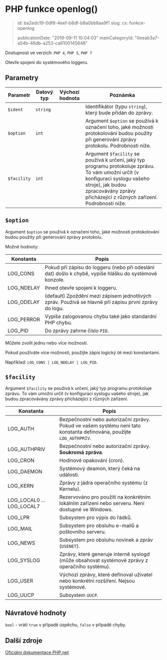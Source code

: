 PHP funkce openlog()
====================

> id: ba2edc19-0df8-4eef-b8df-b8a0bb8aa9f1
> slug:
> 	cs: funkce-openlog
> 
> publicationDate: "2019-09-11 10:04:03"
> mainCategoryId: "0eeab3a7-a54b-46db-a253-ca6100145648"

Dostupnost ve verzích: `PHP 4`, `PHP 5`, `PHP 7`

Otevře spojení do systémového loggeru.

Parametry
---------

| Parametr | Datový typ | Výchozí hodnota | Poznámka |
|-----|-----|-----|-----|
| `$ident` | `string` |  | Identifikátor (typu `string`), který bude přidán do zprávy. |
| `$option` | `int` |  | Argument `$option` se používá k označení toho, jaké možnosti protokolování budou použity při generování zprávy protokolu. Podrobnosti níže. |
| `$facility` | `int` |  | Argument `$facility` se používá k určení, jaký typ programu protokoluje zprávu. To vám umožní určit (v konfiguraci syslogu vašeho stroje), jak budou zpracovávány zprávy přicházející z různých zařízení. Podrobnosti níže. |

`$option`
---------

Argument `$option` se používá k označení toho, jaké možnosti protokolování budou použity při generování zprávy protokolu.

Možné hodnoty:

| Konstanta   | Popis |
|-------------|-------|
| LOG_CONS    | Pokud při zápisu do loggeru (nebo při odeslání dat) došlo k chybě, vypíše hlášku do systémové konzole.
| LOG_NDELAY  | Ihned otevře spojení k loggeru.
| LOG_ODELAY  | (default) Zpoždění mezi zápisem jednotlivých zpráv. Používá se hlavně při zápisu první zprávy do logu.
| LOG_PERROR  | Vypíše zalogovanou chybu také jako standardní PHP chybu.
| LOG_PID     | Do zprávy zahrne číslo `PID`.

Můžete zvolit jednu nebo více možností.

Pokud používáte více možnosti, použijte zápis logický `OR` mezi konstantami.

Například: `LOG_CONS | LOG_NDELAY | LOG_PID`.

`$facility`
-----------

Argument `$facility` se používá k určení, jaký typ programu protokoluje zprávu. To vám umožní určit (v konfiguraci syslogu vašeho stroje), jak budou zpracovávány zprávy přicházející z různých zařízení.

| Konstanta    | Popis |
|--------------|-------|
| LOG_AUTH     | Bezpečnostní nebo autorizační zprávy. Pokud ve vašem systému není tato konstanta definována, použijte `LOG_AUTHPRIV`.
| LOG_AUTHPRIV | Bezpečnostní nebo autorizační zprávy. **Soukromá zpráva**.
| LOG_CRON     | Hodinové opakování (cron).
| LOG_DAEMON   | Systémový deamon, který čeká na události.
| LOG_KERN     | Zprávy z jádra operačního systému (z Kernelu).
| LOG_LOCAL0 ... LOG_LOCAL7 | Rezervováno pro použití na konkrétním lokálním zařízení nebo serveru. Není dostupné ve Windows.
| LOG_LPR      | Subsystem pro výpis do řádků.
| LOG_MAIL     | Subsystem pro obsluhu e-mailů a poštovního serveru.
| LOG_NEWS     | Subsystem pro obsluhu novinek a zpráv (`USENET`).
| LOG_SYSLOG   | Zprávy, které generuje interně syslogd (může obsahovat systémové zprávy z operačního systému).
| LOG_USER     | Výchozí zprávy, které definoval uživatel nebo konkrétní rozšíření. Nejsou systémové.
| LOG_UUCP     | Subsystem `UUCP`.

Návratové hodnoty
-----------------

`bool` - vrátí `true` v případě úspěchu, `false` v případě chyby.

Další zdroje
------------

[Oficiální dokumentace PHP.net](https://php.net/manual/en/function.openlog.php)
